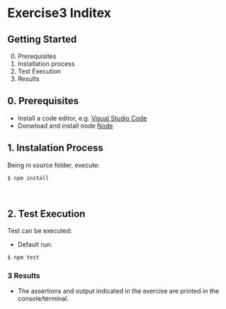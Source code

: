 # Exercise3 Inditex  #

## Getting Started ##
0.  Prerequisites
1.	Installation process
2.	Test Execution
3.  Results


## 0. Prerequisites ##

- Install a code editor, e.g. [Visual Studio Code](https://code.visualstudio.com/download)
- Donwload and install node [Node](https://nodejs.org/es/download)

## 1. Instalation Process ##

Being in source folder, execute:
```sh
$ npm install
```

<br />

## 2. Test Execution ##

Test can be executed:

- Default run:
```sh
$ npm test
```
### 3 Results

- The assertions and output indicated in the exercise are printed in the console/terminal.
